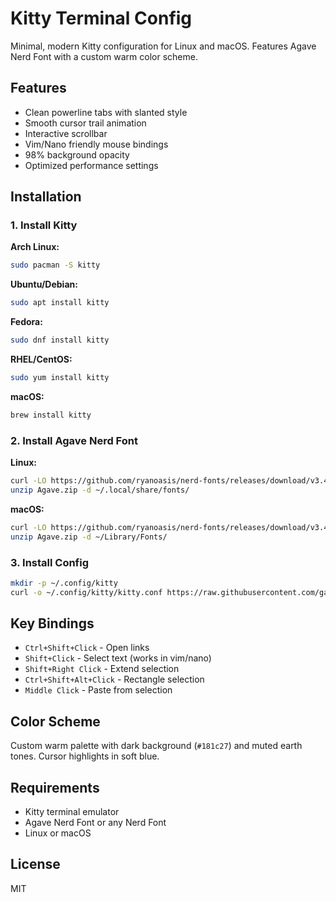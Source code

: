 # Kitty Terminal Config

Minimal, modern Kitty configuration for Linux and macOS. Features Agave Nerd Font with a custom warm color scheme.

## Features

- Clean powerline tabs with slanted style
- Smooth cursor trail animation
- Interactive scrollbar
- Vim/Nano friendly mouse bindings
- 98% background opacity
- Optimized performance settings

## Installation

### 1. Install Kitty

**Arch Linux:**
```bash
sudo pacman -S kitty
```

**Ubuntu/Debian:**
```bash
sudo apt install kitty
```

**Fedora:**
```bash
sudo dnf install kitty
```

**RHEL/CentOS:**
```bash
sudo yum install kitty
```

**macOS:**
```bash
brew install kitty
```

### 2. Install Agave Nerd Font

**Linux:**
```bash
curl -LO https://github.com/ryanoasis/nerd-fonts/releases/download/v3.4.0/Agave.zip
unzip Agave.zip -d ~/.local/share/fonts/
```

**macOS:**
```bash
curl -LO https://github.com/ryanoasis/nerd-fonts/releases/download/v3.4.0/Agave.zip
unzip Agave.zip -d ~/Library/Fonts/
```

### 3. Install Config

```bash
mkdir -p ~/.config/kitty
curl -o ~/.config/kitty/kitty.conf https://raw.githubusercontent.com/gauravgughanedev/kitty/main/kitty.conf
```

## Key Bindings

- `Ctrl+Shift+Click` - Open links
- `Shift+Click` - Select text (works in vim/nano)
- `Shift+Right Click` - Extend selection
- `Ctrl+Shift+Alt+Click` - Rectangle selection
- `Middle Click` - Paste from selection

## Color Scheme

Custom warm palette with dark background (`#181c27`) and muted earth tones. Cursor highlights in soft blue.

## Requirements

- Kitty terminal emulator
- Agave Nerd Font or any Nerd Font
- Linux or macOS

## License

MIT
